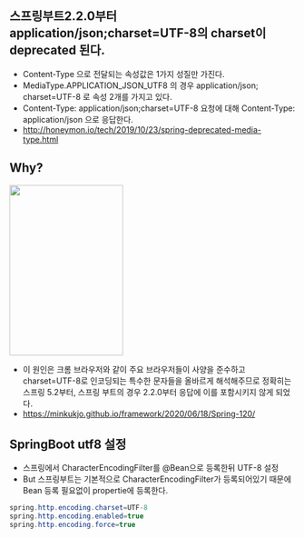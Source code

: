 ## 스프링부트2.2.0부터 application/json;charset=UTF-8의 charset이 deprecated 된다. ##
  - Content-Type 으로 전달되는 속성값은 1가지 성질만 가진다.
  - MediaType.APPLICATION_JSON_UTF8 의 경우 application/json; charset=UTF-8 로 속성 2개를 가지고 있다.
  - Content-Type: application/json;charset=UTF-8 요청에 대해 Content-Type: application/json 으로 응답한다.
  - http://honeymon.io/tech/2019/10/23/spring-deprecated-media-type.html

## Why? ##
<img src="https://user-images.githubusercontent.com/24876345/144778474-8cd2f5cd-ec9e-4dd2-b985-354e083541c4.jpg" width="200" height="300"/>

- 이 원인은 크롬 브라우저와 같이 주요 브라우저들이 사양을 준수하고 charset=UTF-8로 인코딩되는 특수한 문자들을 올바르게 해석해주므로 
정확히는 스프링 5.2부터, 스프링 부트의 경우 2.2.0부터 응답에 이를 포함시키지 않게 되었다.
- https://minkukjo.github.io/framework/2020/06/18/Spring-120/


## SpringBoot utf8 설정 ##
- 스프링에서 CharacterEncodingFilter를 @Bean으로 등록한뒤 UTF-8 설정
- But 스프링부트는 기본적으로 CharacterEncodingFilter가 등록되어있기 때문에 Bean 등록 필요없이 propertie에 등록한다.
````java
spring.http.encoding.charset=UTF-8
spring.http.encoding.enabled=true
spring.http.encoding.force=true
````
